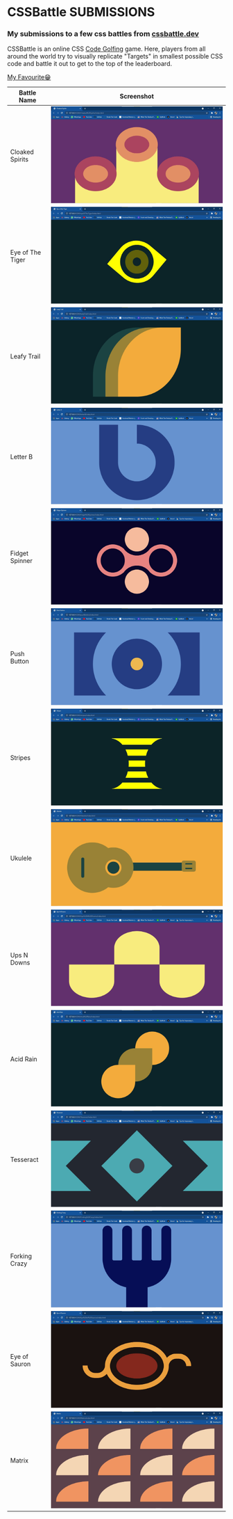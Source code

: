 # CSSBattle SUBMISSIONS

### My submissions to a few css battles from [cssbattle.dev](https://cssbattle.dev/)

CSSBattle is an online CSS [Code Golfing](https://en.wikipedia.org/wiki/Code_golf) game. Here, players from all around the world try to visually replicate "Targets" in smallest possible CSS code and battle it out to get to the top of the leaderboard.

[My Favourite😁](./Ukulele/Ukulele.jpg)

| Battle Name      | Screenshot                                                       |
| ---------------- | ---------------------------------------------------------------- |
| Cloaked Spirits  | ![cloakedSpirits.jpg](./Cloaked%20Spirits/cloakedSpirits.jpg)    |
| Eye of The Tiger | ![eyeOfTheTiger.jpg](./Eye%20of%20The%20Tiger/eyeOfTheTiger.jpg) |
| Leafy Trail      | ![leafyTrail.jpg](./Leafy%20Trail/leafyTrail.jpg)                |
| Letter B         | ![letterB.jpg](./Letter%20B/letterB.jpg)                         |
| Fidget Spinner   | ![fidgetSpinner.jpg](./Fidget%20Spinner/fidgetSpinner.jpg)       |
| Push Button      | ![pushButton.jpg](./Push%20Button/pushButton.jpg)                |
| Stripes          | ![stripes.jpg](./stripes/stripes.jpg)                            |
| Ukulele          | ![Ukulele.jpg](./Ukulele/Ukulele.jpg)                            |
| Ups N Downs      | ![upsNdowns.jpg](./Ups%20N%20Downs/upsNdowns.jpg)                |
| Acid Rain        | ![acidRain.jpg](./Acid%20Rain/acidRain.jpg)                      |
| Tesseract        | ![tesseract.jpg](./Tesseract/tesseract.jpg)                      |
| Forking Crazy    | ![forkingCrazy.jpg](./Forking%20Crazy/forkingCrazy.jpg)          |
| Eye of Sauron    | ![eyeOfSauron](./Eye%20of%20Sauron/eyeOfSauron.jpg)              |
| Matrix           | ![matrix.jpg](./Matrix/matrix.jpg)                               |
